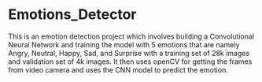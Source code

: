 # Emotions_Detector
This is an emotion detection project which involves building a Convolutional Neural Network and training the model with 5 emotions that are namely Angry, Neutral, Happy, Sad, and Surprise with a training set of 28k images and validation set of 4k images. It then uses openCV for getting the frames from video camera and uses the CNN model to predict the emotion. 
